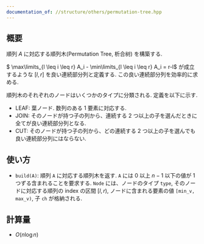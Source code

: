 ```yaml
---
documentation_of: //structure/others/permutation-tree.hpp
---
```


## 概要

順列 $A$ に対応する順列木(Permutation Tree, 析合树) を構築する.

$ \max\limits_{l \leq i \leq r} A_i - \min\limits_{l \leq i \leq r} A_i = r-l$ が成立するような $[l, r]$ を良い連続部分列と定義する. この良い連続部分列を効率的に求める.

順列木のそれぞれのノードはいくつかのタイプに分類される. 定義を以下に示す.

* LEAF: 葉ノード. 数列のある $1$ 要素に対応する.
* JOIN: そのノードが持つ子の列から、連続する $2$ つ以上の子を選んだときに全てが良い連続部分列となる. 
* CUT: そのノードが持つ子の列から、どの連続する $2$ つ以上の子を選んでも良い連続部分列にはならない.

## 使い方

* `build(A)`: 順列 `A` に対応する順列木を返す. `A` には $0$ 以上 $n - 1$ 以下の値が $1$ つずる含まれることを要求する. `Node` には、ノードのタイプ `type`, そのノードに対応する順列の index の区間 $[l, r)$, ノードに含まれる要素の値 `[min_v, max_v)`, 子 `ch` が格納される.

## 計算量

- $O(n \log n)$
